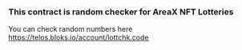 ### This contract is random checker for AreaX NFT Lotteries
You can check random numbers here https://telos.bloks.io/account/lottchk.code